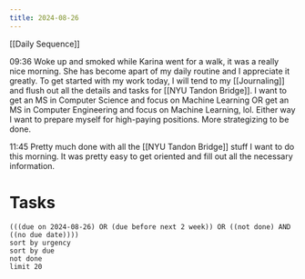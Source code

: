 ```yaml
---
title: 2024-08-26
---
```

[[Daily Sequence]]

09:36 Woke up and smoked while Karina went for a walk, it was a really nice morning. She has become apart of my daily routine and I appreciate it greatly. To get started with my work today, I will tend to my [[Journaling]] and flush out all the details and tasks for [[NYU Tandon Bridge]]. I want to get an MS in Computer Science and focus on Machine Learning OR get an MS in Computer Engineering and focus on Machine Learning, lol. Either way I want to prepare myself for high-paying positions. More strategizing to be done.

11:45 Pretty much done with all the [[NYU Tandon Bridge]] stuff I want to do this morning. It was pretty easy to get oriented and fill out all the necessary information. 
# Tasks
```tasks
(((due on 2024-08-26) OR (due before next 2 week)) OR ((not done) AND ((no due date))))
sort by urgency
sort by due
not done
limit 20
```